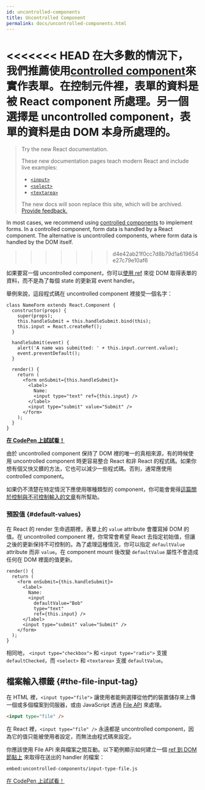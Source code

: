 ```yaml
---
id: uncontrolled-components
title: Uncontrolled Component
permalink: docs/uncontrolled-components.html
---
```


<<<<<<< HEAD
在大多數的情況下，我們推薦使用[controlled component](/docs/forms.html#controlled-components)來實作表單。在控制元件裡，表單的資料是被 React component 所處理。另一個選擇是 uncontrolled component，表單的資料是由 DOM 本身所處理的。
=======
> Try the new React documentation.
> 
> These new documentation pages teach modern React and include live examples:
>
> - [`<input>`](https://beta.reactjs.org/reference/react-dom/components/input)
> - [`<select>`](https://beta.reactjs.org/reference/react-dom/components/select)
> - [`<textarea>`](https://beta.reactjs.org/reference/react-dom/components/textarea)
>
> The new docs will soon replace this site, which will be archived. [Provide feedback.](https://github.com/reactjs/reactjs.org/issues/3308)

In most cases, we recommend using [controlled components](/docs/forms.html#controlled-components) to implement forms. In a controlled component, form data is handled by a React component. The alternative is uncontrolled components, where form data is handled by the DOM itself.
>>>>>>> d4e42ab21f0cc7d8b79d1a619654e27c79e10af6

如果要寫一個 uncontrolled component，你可以[使用 ref](/docs/refs-and-the-dom.html) 來從 DOM 取得表單的資料，而不是為了每個 state 的更新寫 event handler。

舉例來說，這段程式碼在 uncontrolled component 裡接受一個名字：

```javascript{5,9,18}
class NameForm extends React.Component {
  constructor(props) {
    super(props);
    this.handleSubmit = this.handleSubmit.bind(this);
    this.input = React.createRef();
  }

  handleSubmit(event) {
    alert('A name was submitted: ' + this.input.current.value);
    event.preventDefault();
  }

  render() {
    return (
      <form onSubmit={this.handleSubmit}>
        <label>
          Name:
          <input type="text" ref={this.input} />
        </label>
        <input type="submit" value="Submit" />
      </form>
    );
  }
}
```

[**在 CodePen 上試試看！**](https://codepen.io/gaearon/pen/WooRWa?editors=0010)

由於 uncontrolled component 保持了 DOM 裡的唯一的真相來源，有的時候使用 uncontrolled component 時更容易整合 React 和非 React 的程式碼。如果你想有個又快又髒的方法，它也可以減少一些程式碼。否則，通常應使用 controlled component。

如果仍不清楚在特定情況下應使用哪種類型的 component，你可能會覺得[這篇關於控制與不可控制輸入的文章](https://goshakkk.name/controlled-vs-uncontrolled-inputs-react/)有所幫助。

### 預設值 {#default-values}

在 React 的 render 生命週期裡，表單上的 `value` attribute 會覆寫掉 DOM 的值。在 uncontrolled component 裡，你常常會希望 React 去指定初始值，但讓之後的更新保持不可控制的。為了處理這種情況，你可以指定 `defaultValue` attribute 而非 `value`。在 component mount 後改變 `defaultValue` 屬性不會造成任何在 DOM 裡面的值更新。

```javascript{7}
render() {
  return (
    <form onSubmit={this.handleSubmit}>
      <label>
        Name:
        <input
          defaultValue="Bob"
          type="text"
          ref={this.input} />
      </label>
      <input type="submit" value="Submit" />
    </form>
  );
}
```

相同地， `<input type="checkbox">` 和 `<input type="radio">` 支援 `defaultChecked`，而 `<select>` 和 `<textarea>` 支援 `defaultValue`。

## 檔案輸入標籤 {#the-file-input-tag}

在 HTML 裡，`<input type="file">` 讓使用者能夠選擇從他們的裝置儲存來上傳一個或多個檔案到伺服器，或由 JavaScript 透過 [File API](https://developer.mozilla.org/en-US/docs/Web/API/File/Using_files_from_web_applications) 來處理。

```html
<input type="file" />
```

在 React 裡，`<input type="file" />` 永遠都是 uncontrolled component，因為它的值只能被使用者設定，而無法由程式碼來設定。

你應該使用 File API 來與檔案之間互動。以下範例顯示如何建立一個 [ref 到 DOM 節點上](/docs/refs-and-the-dom.html) 來取得在送出的 handler 的檔案：

`embed:uncontrolled-components/input-type-file.js`

[在 CodePen 上試試看！](codepen://uncontrolled-components/input-type-file)


